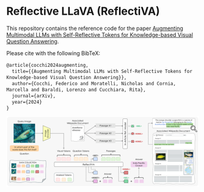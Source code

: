 # Reflective LLaVA (ReflectiVA)

This repository contains the reference code for the paper [Augmenting Multimodal LLMs with Self-Reflective Tokens for Knowledge-based Visual Question Answering]().

Please cite with the following BibTeX:
```
@article{cocchi2024augmenting,
  title={{Augmenting Multimodal LLMs with Self-Reflective Tokens for Knowledge-based Visual Question Answering}},
  author={Cocchi, Federico and Moratelli, Nicholas and Cornia, Marcella and Baraldi, Lorenzo and Cucchiara, Rita},
  journal={arXiv},
  year={2024}
}
```
<p align="center">
  <img src="images/model.png" alt="ReflectiVA" width="900" />
</p> 
 

